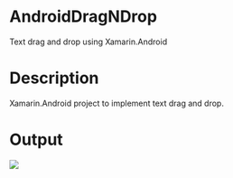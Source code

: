 # AndroidDragNDrop
Text drag and drop using Xamarin.Android

# Description
Xamarin.Android project to implement text drag and drop.

# Output
![](dragndrop.gif)

